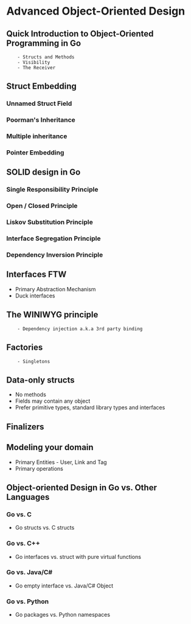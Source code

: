 # Advanced Object-Oriented Design

## Quick Introduction to Object-Oriented Programming in Go
    	- Structs and Methods
    	- Visibility
    	- The Receiver

## Struct Embedding


### Unnamed Struct Field

### Poorman's Inheritance

### Multiple inheritance

### Pointer Embedding

## SOLID design in Go

### Single Responsibility Principle

### Open / Closed Principle

### Liskov Substitution Principle

### Interface Segregation Principle

### Dependency Inversion Principle

## Interfaces FTW
- Primary Abstraction Mechanism
- Duck interfaces
## The WINIWYG principle
		- Dependency injection a.k.a 3rd party binding
## Factories
	    - Singletons
## Data-only structs
- No methods
- Fields may contain any object
- Prefer primitive types, standard library types and interfaces

## Finalizers


## Modeling your domain
- Primary Entities - User, Link and Tag
- Primary operations
## Object-oriented Design in Go vs. Other Languages

### Go vs. C
- Go structs vs. C structs

### Go vs. C++
- Go interfaces vs. struct with pure virtual functions

### Go vs. Java/C#
- Go empty interface vs. Java/C# Object

### Go vs. Python
- Go packages vs. Python namespaces
